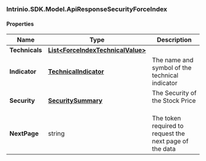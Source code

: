 [//]: # (CLASS:Intrinio.SDK.Model.ApiResponseSecurityForceIndex)

[//]: # (KIND:object)

### Intrinio.SDK.Model.ApiResponseSecurityForceIndex
#### Properties

[//]: # (START_DEFINITION)

Name | Type | Description
------------ | ------------- | -------------
**Technicals** | [**List&lt;ForceIndexTechnicalValue&gt;**](ForceIndexTechnicalValue.md) |  &nbsp;
**Indicator** | [**TechnicalIndicator**](TechnicalIndicator.md) | The name and symbol of the technical indicator &nbsp;
**Security** | [**SecuritySummary**](SecuritySummary.md) | The Security of the Stock Price &nbsp;
**NextPage** | string | The token required to request the next page of the data &nbsp;

[//]: # (END_DEFINITION)


[//]: # (CONTAINED_CLASS:Intrinio.SDK.Model.ForceIndexTechnicalValue)


[//]: # (CONTAINED_CLASS:Intrinio.SDK.Model.TechnicalIndicator)


[//]: # (CONTAINED_CLASS:Intrinio.SDK.Model.SecuritySummary)


